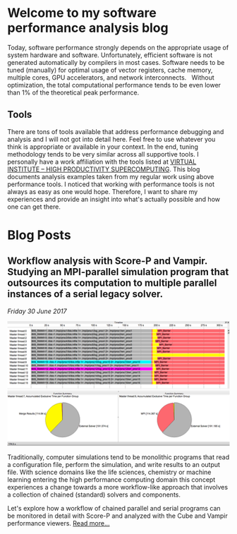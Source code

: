 # Welcome to my software performance analysis blog
Today, software performance strongly depends on the appropriate usage of system hardware and software. 
Unfortunately, efficient software is not generated automatically by compilers in most cases.
Software needs to be tuned (manually) for optimal usage of vector registers, cache memory, multiple cores, GPU accelerators, and network interconnects.  
Without optimization, the total computational performance tends to be even lower than 1% of the theoretical peak performance.    

## Tools
There are tons of tools available that address performance debugging and analysis and I will not got into detail here.
Feel free to use whatever you think is appropriate or available in your context. 
In the end, tuning methodology tends to be very similar across all supportive tools.
I personally have a work affiliation with the tools listed at [VIRTUAL INSTITUTE – HIGH PRODUCTIVITY SUPERCOMPUTING](http://www.vi-hps.org).
This blog documents analysis examples taken from my regular work using above performance tools.
I noticed that working with performance tools is not always as easy as one would hope.
Therefore, I want to share my experiences and provide an insight into what's actually possible and how one can get there.

# Blog Posts

## Workflow analysis with Score-P and Vampir. Studying an MPI-parallel simulation program that outsources its computation to multiple parallel instances of a serial legacy solver.

_Friday 30 June 2017_

![Timeline of a workflow master job](2017-06-29_ibis/WorkflowMaster.png)

Traditionally, computer simulations tend to be monolithic programs that read a configuration file, perform the simulation, and write results to an output file.
With science domains like the life sciences, chemistry or machine learning entering the high performance computing domain this concept experiences a change towards a more workflow-like approach that involves a collection of chained (standard) solvers and components.    

Let's explore how a workflow of chained parallel and serial programs can be monitored in detail with Score-P and analyzed with the Cube and Vampir performance viewers. [Read more...](2017-06-29_ibis/main.md)
